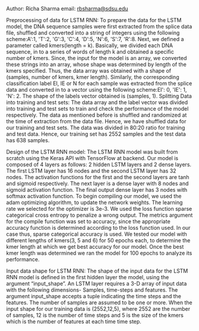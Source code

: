Author: Richa Sharma
email: rbsharma@sdsu.edu

Preprocessing of data for LSTM RNN:
To prepare the data for the LSTM model, the DNA sequence samples were first extracted from the splice data file, shuffled and converted into a string of integers using the following scheme:A':1, 'T':2, 'G':3, 'C':4, 'D':5, 'N':6, 'S':7, 'R':8. Next, we defined a parameter called kmers(length = k). Basically, we divided each DNA sequence, in to a series of words of length k and obtained a specific number of kmers. Since, the input for the model is an array, we converted these strings into an array, whose shape was determined by length of the kmers specified. Thus, the data array was obtained with a shape of (samples, number of kmers, kmer length). 
Similarly, the corresponding classification label EI, IE or N for each sample was extracted from the splice data and converted in to a vector using the following scheme:EI': 0, 'IE': 1, 'N': 2. The shape of the labels vector obtained is (samples, 1).
Splitting Data into training and test sets:
The data array and the label vector was divided into training and test sets to train and check the performance of the model respectively. The data as mentioned before is  shuffled and randomized at the time of extraction from the data file. Hence, we have shuffled data for our training and test sets. The data was divided in 80:20 ratio for training and test data. Hence, our training set has 2552 samples and the test data has 638 samples. 

Design of the LSTM RNN model:
The LSTM RNN model was built from scratch using the Keras API with TensorFlow at backend. Our model is composed of 4 layers as follows: 2 hidden LSTM layers and 2 dense layers. The first LSTM layer has 16 nodes and the second LSTM layer has 32 nodes. The activation functions for the first and the second layers are tanh and sigmoid respectively. The next layer is a dense layer with 8 nodes and sigmoid activation function. The final output dense layer has 3 nodes with softmax activation function. To begin compiling our model, we used the adam optimizing algorithm, to update the network weights. The learning rate we selected for the optimizer is 3e-3. We used the loss function sparse categorical cross entropy to penalize a wrong output. The metrics argument for the compile function was set to accuracy, since the appropriate accuracy function is determined according to the loss function used. In our case thus, sparse categorical accuracy is used. We tested our model with different lengths of kmers(3, 5 and 6) for 50 epochs each, to determine the kmer length at which we get best accuracy for our model. Once the best kmer length was determined we ran the model for 100 epochs to analyze its performance.

Input data shape for LSTM RNN:
The shape of the input data for the LSTM RNN model is defined in the first hidden layer the model, using the argument “input_shape”. An LSTM layer requires a 3-D array of input data with the following dimensions- Samples, time-steps and features. The argument input_shape accepts a tuple indicating the time steps and the features. The number of samples are assumed to be one or more. When the input shape for our training data is (2552,12,5), where 2552 are the number of samples, 12 is the number of time steps and 5 is the size of the kmers which is  the number of features at each time time step. 
